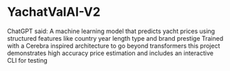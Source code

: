 # YachatValAI-V2
ChatGPT said:  A machine learning model that predicts yacht prices using structured features like country year length type and brand prestige Trained with a Cerebra inspired architecture to go beyond transformers this project demonstrates high accuracy price estimation and includes an interactive CLI for testing
